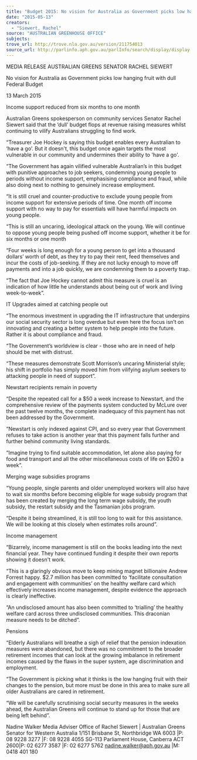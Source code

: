 ```yaml
---
title: "Budget 2015: No vision for Australia as Government picks low hanging fruit with dull Federal Budget"
date: "2015-05-13"
creators:
  - "Siewert, Rachel"
source: "AUSTRALIAN GREENHOUSE OFFICE"
subjects:
trove_url: http://trove.nla.gov.au/version/211754013
source_url: http://parlinfo.aph.gov.au/parlInfo/search/display/display.w3p;query=Id%3A%22media/pressrel/3828273%22
---
```


 MEDIA RELEASE   AUSTRALIAN GREENS   SENATOR RACHEL SIEWERT    

 

 No vision for Australia as Government picks low hanging fruit  with dull Federal Budget    

  13 March 2015 

 

  Income support reduced from six months to one month    

 Australian Greens spokesperson on community services Senator Rachel Siewert said  that the ‘dull’ budget flops at revenue raising measures whilst continuing to vilify  Australians struggling to find work.    

 “Treasurer Joe Hockey is saying this budget enables every Australian to ‘have a go’. But  it doesn't, this budget once again targets the most vulnerable in our community and  undermines their ability to 'have a go'.      

 “The Government has again vilified vulnerable Australian’s in this budget with punitive  approaches to job seekers, condemning young people to periods without income  support, emphasising compliance and fraud, while also doing next to nothing to  genuinely increase employment.    

 “It is still cruel and counter-productive to exclude young people from income support  for extensive periods of time. One month off income support with no way to pay for  essentials will have harmful impacts on young people.    

 “This is still an uncaring, ideological attack on the young. We will continue to oppose  young people being pushed off income support, whether it be for six months or  one month    

  “Four weeks is long enough for a young person to get into a thousand dollars’ worth of  debt, as they try to pay their rent, feed themselves and incur the costs of job-seeking. If  they are not lucky enough to move off payments and into a job quickly, we are  condemning them to a poverty trap.    

 “The fact that Joe Hockey cannot admit this measure is cruel is an indication of how  little he understands about being out of work and living week-to-week”.    

 IT Upgrades aimed at catching people out    

 “The enormous investment in upgrading the IT infrastructure that underpins our social security  sector is long overdue but even here the focus isn’t on innovating and creating a better system  to help people into the future. Rather it is about compliance and fraud.    

 “The Government’s worldview is clear - those who are in need of help should be met with  distrust.    

 “These measures demonstrate Scott Morrison’s uncaring Ministerial style; his shift in  portfolio has simply moved him from vilifying asylum seekers to attacking people in  need of support”.    

 Newstart recipients remain in poverty    

 “Despite the repeated call for a $50 a week increase to Newstart, and the comprehensive review  of the payments system conducted by McLure over the past twelve months, the complete  inadequacy of this payment has not been addressed by the Government.    

 “Newstart is only indexed against CPI, and so every year that Government refuses to take action  is another year that this payment falls further and further behind community living standards.    

 “Imagine trying to find suitable accommodation, let alone also paying for food and transport  and all the other miscellaneous costs of life on $260 a week”.    

 Merging wage subsidies programs    

 “Young people, single parents and older unemployed workers will also have to wait six  months before becoming eligible for wage subsidy program that has been created by  merging the long term wage subsidy, the youth subsidy, the restart subsidy and the  Tasmanian jobs program.    

 “Despite it being streamlined, it is still too long to wait for this assistance. We will be  looking at this closely when estimates rolls around”.    

 Income management    

 “Bizarrely, income management is still on the books leading into the next financial year.  They have continued funding it despite their own reports showing it doesn't work.    

 “This is a glaringly obvious move to keep mining magnet billionaire Andrew Forrest  happy. $2.7 million has been committed to ‘facilitate consultation and engagement with  communities’ on the healthy welfare card which effectively increases income  management, despite evidence the approach is clearly ineffective.    

 “An undisclosed amount has also been committed to ‘trialling’ the healthy welfare card  across three undisclosed communities. This draconian measure needs to be ditched”.    

 Pensions    

 “Elderly Australians will breathe a sigh of relief that the pension indexation measures  were abandoned, but there was no commitment to the broader retirement incomes  that can look at the growing imbalance in retirement incomes caused by the flaws in the  super system, age discrimination and employment.    

 “The Government is picking what it thinks is the low hanging fruit with their changes to  the pension, but more must be done in this area to make sure all older Australians are  cared in retirement.      

 “We will be carefully scrutinising social security measures in the weeks ahead, the  Australian Greens will continue to stand up for those that are being left behind”.    

 

 

 Nadine Walker  Media Adviser  Office of Rachel Siewert | Australian Greens Senator for Western Australia  1/151 Brisbane St, Northbridge WA 6003 |P: 08 9228 3277 |F: 08 9228 4055  SG-113 Parliament House, Canberra ACT 2600|P: 02 6277 3587 |F: 02 6277 5762  nadine.walker@aph.gov.au |M: 0418 401 180    

 

